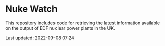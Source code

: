 # Nuke Watch

This repository includes code for retrieving the latest information available on the output of EDF nuclear power plants in the UK.

Last updated: 2022-09-08 07:24